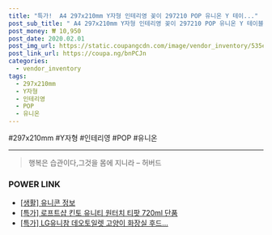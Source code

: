 ```yaml
--- 
title: "특가!  A4 297x210mm Y자형 인테리영 꽂이 297210 POP 유니온 Y 테이..." 
post_sub_title: " A4 297x210mm Y자형 인테리영 꽂이 297210 POP 유니온 Y 테이블꽂이 가로형 POP꽂이 아크릴" 
post_money: ₩ 10,950 
post_date: 2020.02.01 
post_img_url: https://static.coupangcdn.com/image/vendor_inventory/535e/92e0b36838e13dcd823689511b5963fa1e9ff32f2f866e4096726436a35f.jpg 
post_link_url: https://coupa.ng/bnPCJn 
categories: 
  - vendor_inventory 
tags: 
  - 297x210mm 
  - Y자형 
  - 인테리영 
  - POP 
  - 유니온 
--- 
```

  #297x210mm #Y자형 #인테리영 #POP #유니온 
<hr> 

> 행복은 습관이다,그것을 몸에 지니라 – 허버드 


### POWER LINK

* <a href="https://blog.naver.com/santokki14/221766382767" target="_blank"> [생활] 유니콘 정보 </a>
* <a href="https://blog.naver.com/sakai111/221791882739" target="_blank">[특가] 로프트샵 킨토 유니티 원터치 티팟 720ml 단품</a>
* <a href="https://blog.naver.com/an0733/221791690574" target="_blank">[특가] LG유니참 데오토일렛 고양이 화장실 후드...</a>
